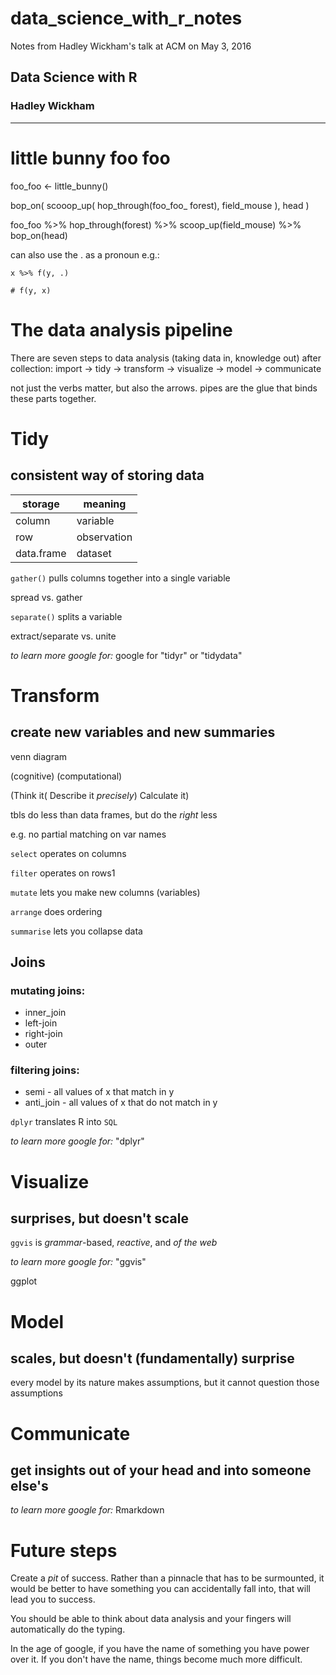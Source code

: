 # data_science_with_r_notes
Notes from Hadley Wickham's talk at ACM on May 3, 2016

## Data Science with R

### Hadley Wickham
------------

# little bunny foo foo

foo_foo <- little_bunny()

bop_on(
  scooop_up(
    hop_through(foo_foo_ forest),
    field_mouse
      ),
    head
)

foo_foo %>%
hop_through(forest) %>%
scoop_up(field_mouse) %>%
bop_on(head)

can also use the . as a pronoun e.g.:

`x %>% f(y, .)`

`# f(y, x)`

# The data analysis pipeline

There are seven steps to data analysis (taking data in, knowledge out)
after collection:
import -> tidy -> transform -> visualize -> model -> communicate

not just the verbs matter, but also the arrows. pipes are the glue that binds these parts together.

# Tidy
## consistent way of storing data

|storage|meaning|
|-------|-------|
|column| variable|
|row| observation|
|data.frame|dataset|


`gather()` pulls columns together into a single variable

spread vs. gather

`separate()` splits a variable

extract/separate vs. unite

*to learn more google for:*  google for "tidyr" or "tidydata"

# Transform
## create  new variables and new summaries

venn diagram

(cognitive) (computational)

(Think it( Describe it *precisely*) Calculate it)

tbls do less than data frames, but do the *right* less

e.g. no partial matching on var names

`select` operates on columns

`filter` operates on rows1

`mutate` lets you make new columns (variables)

`arrange` does ordering

`summarise` lets you collapse data

## Joins

### mutating joins:
* inner_join
* left-join
* right-join
* outer

### filtering joins:

* semi - all values of x that match in y
* anti_join - all values of x that do not match in y

`dplyr` translates R into `SQL`

*to learn more google for:* "dplyr"

# Visualize
## surprises, but doesn't scale

`ggvis` is  *grammar*-based, *reactive*, and *of the web*

*to learn more google for:* "ggvis"

ggplot

# Model
## scales, but doesn't (fundamentally) surprise
every model by its nature makes assumptions, but it cannot question those assumptions

# Communicate

## get insights out of your head and into someone else's

*to learn more google for:* Rmarkdown


# Future steps

Create a *pit* of success. Rather than a pinnacle that has to be surmounted, it would be better to have something you can accidentally fall into, that will lead you to success.

You should be able to think about data analysis and your fingers will automatically do the typing.

In the age of google, if you have the name of something you have power over it. If you don't have the name, things become much more difficult.
